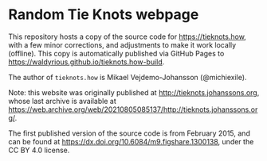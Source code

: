 # Random Tie Knots webpage

This repository hosts a copy of the source code for <https://tieknots.how>,
with a few minor corrections, and adjustments to make it work locally (offline).
This copy is automatically published via GitHub Pages to <https://waldyrious.github.io/tieknots.how-build>.

The author of `tieknots.how` is Mikael Vejdemo-Johansson (@michiexile).

Note: this website was originally published at <http://tieknots.johanssons.org>,
whose last archive is available at
<https://web.archive.org/web/20210805085137/http://tieknots.johanssons.org/>.

The first published version of the source code is from February 2015,
and can be found at <https://dx.doi.org/10.6084/m9.figshare.1300138>,
under the CC BY 4.0 license.
